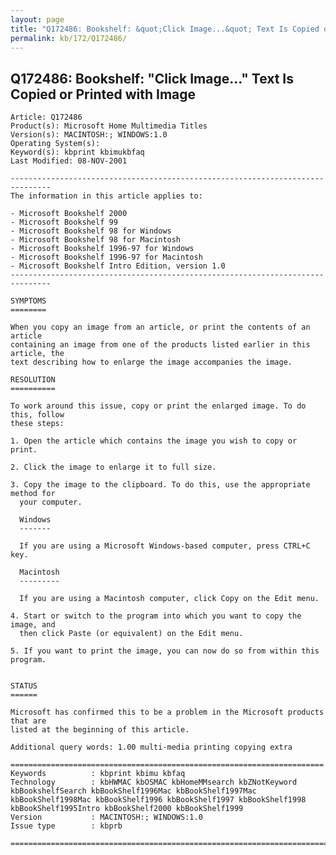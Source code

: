 ```yaml
---
layout: page
title: "Q172486: Bookshelf: &quot;Click Image...&quot; Text Is Copied or Printed with Image"
permalink: kb/172/Q172486/
---
```


## Q172486: Bookshelf: &quot;Click Image...&quot; Text Is Copied or Printed with Image

	Article: Q172486
	Product(s): Microsoft Home Multimedia Titles
	Version(s): MACINTOSH:; WINDOWS:1.0
	Operating System(s): 
	Keyword(s): kbprint kbimukbfaq
	Last Modified: 08-NOV-2001
	
	-------------------------------------------------------------------------------
	The information in this article applies to:
	
	- Microsoft Bookshelf 2000 
	- Microsoft Bookshelf 99 
	- Microsoft Bookshelf 98 for Windows 
	- Microsoft Bookshelf 98 for Macintosh 
	- Microsoft Bookshelf 1996-97 for Windows 
	- Microsoft Bookshelf 1996-97 for Macintosh 
	- Microsoft Bookshelf Intro Edition, version 1.0 
	-------------------------------------------------------------------------------
	
	SYMPTOMS
	========
	
	When you copy an image from an article, or print the contents of an article
	containing an image from one of the products listed earlier in this article, the
	text describing how to enlarge the image accompanies the image.
	
	RESOLUTION
	==========
	
	To work around this issue, copy or print the enlarged image. To do this, follow
	these steps:
	
	1. Open the article which contains the image you wish to copy or print.
	
	2. Click the image to enlarge it to full size.
	
	3. Copy the image to the clipboard. To do this, use the appropriate method for
	  your computer.
	
	  Windows
	  -------
	
	  If you are using a Microsoft Windows-based computer, press CTRL+C key.
	
	  Macintosh
	  ---------
	
	  If you are using a Macintosh computer, click Copy on the Edit menu.
	
	4. Start or switch to the program into which you want to copy the image, and
	  then click Paste (or equivalent) on the Edit menu.
	
	5. If you want to print the image, you can now do so from within this program.
	
	
	STATUS
	======
	
	Microsoft has confirmed this to be a problem in the Microsoft products that are
	listed at the beginning of this article.
	
	Additional query words: 1.00 multi-media printing copying extra
	
	======================================================================
	Keywords          : kbprint kbimu kbfaq
	Technology        : kbHWMAC kbOSMAC kbHomeMMsearch kbZNotKeyword kbBookshelfSearch kbBookShelf1996Mac kbBookShelf1997Mac kbBookShelf1998Mac kbBookShelf1996 kbBookShelf1997 kbBookShelf1998 kbBookShelf1995Intro kbBookShelf2000 kbBookShelf1999
	Version           : MACINTOSH:; WINDOWS:1.0
	Issue type        : kbprb
	
	=============================================================================
	

